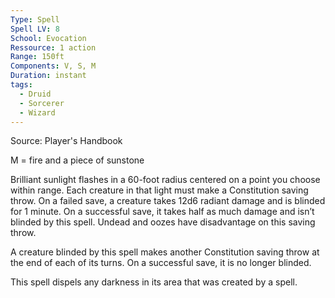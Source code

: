 ```yaml
---
Type: Spell
Spell LV: 8
School: Evocation
Ressource: 1 action
Range: 150ft
Components: V, S, M
Duration: instant
tags:
  - Druid
  - Sorcerer
  - Wizard
---
```

Source: Player's Handbook

M = fire and a piece of sunstone

Brilliant sunlight flashes in a 60-foot radius centered on a point you choose within range. Each creature in that light must make a Constitution saving throw. On a failed save, a creature takes 12d6 radiant damage and is blinded for 1 minute. On a successful save, it takes half as much damage and isn’t blinded by this spell. Undead and oozes have disadvantage on this saving throw.

A creature blinded by this spell makes another Constitution saving throw at the end of each of its turns. On a successful save, it is no longer blinded.

This spell dispels any darkness in its area that was created by a spell.